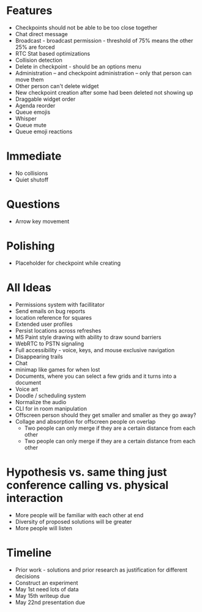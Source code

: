 # Features
* Checkpoints should not be able to be too close together
* Chat direct message
* Broadcast - broadcast permission - threshold of 75% means the other 25% are forced
* RTC Stat based optimizations
* Collision detection
* Delete in checkpoint - should be an options menu
* Administration – and checkpoint administration – only that person can move them
* Other person can't delete widget
* New checkpoint creation after some had been deleted not showing up
* Draggable widget order
* Agenda reorder
* Queue emojis
* Whisper
* Queue mute
* Queue emoji reactions

# Immediate
* No collisions
* Quiet shutoff

# Questions
* Arrow key movement

# Polishing
* Placeholder for checkpoint while creating

# All Ideas
* Permissions system with facillitator
* Send emails on bug reports
* location reference for squares
* Extended user profiles
* Persist locations across refreshes
* MS Paint style drawing with ability to draw sound barriers
* WebRTC to PSTN signaling
* Full accessibility - voice, keys, and mouse exclusive navigation
* Disappearing trails
* Chat
* minimap like games for when lost
* Documents, where you can select a few grids and it turns into a document
* Voice art
* Doodle / scheduling system
* Normalize the audio
* CLI for in room manipulation
* Offscreen person should they get smaller and smaller as they go away?
* Collage and absorption for offscreen people on overlap
  * Two people can only merge if they are a certain distance from each other
  * Two people can only merge if they are a certain distance from each other

# Hypothesis vs. same thing just conference calling vs. physical interaction
* More people will be familiar with each other at end
* Diversity of proposed solutions will be greater
* More people will listen

# Timeline
* Prior work - solutions and prior research as justification for different
    decisions
* Construct an experiment
* May 1st need lots of data
* May 15th writeup due
* May 22nd presentation due
